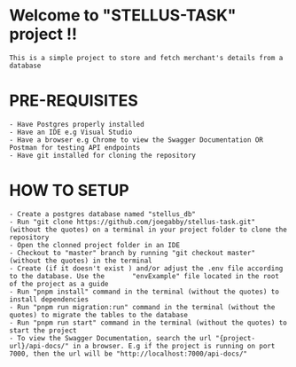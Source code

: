# Welcome to "STELLUS-TASK" project !!
    This is a simple project to store and fetch merchant's details from a database
# PRE-REQUISITES
    - Have Postgres properly installed 
    - Have an IDE e.g Visual Studio
    - Have a browser e.g Chrome to view the Swagger Documentation OR Postman for testing API endpoints
    - Have git installed for cloning the repository
# HOW TO SETUP
    - Create a postgres database named "stellus_db"
    - Run "git clone https://github.com/joegabby/stellus-task.git" (without the quotes) on a terminal in your project folder to clone the repository
    - Open the clonned project folder in an IDE
    - Checkout to "master" branch by running "git checkout master" (without the quotes) in the terminal
    - Create (if it doesn't exist ) and/or adjust the .env file according to the database. Use the       "envExample" file located in the root of the project as a guide
    - Run "pnpm install" command in the terminal (without the quotes) to install dependencies
    - Run "pnpm run migration:run" command in the terminal (without the quotes) to migrate the tables to the database
    - Run "pnpm run start" command in the terminal (without the quotes) to start the project
    - To view the Swagger Documentation, search the url "{project-url}/api-docs/" in a browser. E.g if the project is running on port 7000, then the url will be "http://localhost:7000/api-docs/"